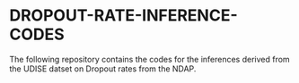 # DROPOUT-RATE-INFERENCE-CODES
The following repository contains the codes for the inferences derived from the UDISE datset on Dropout rates from the NDAP.
